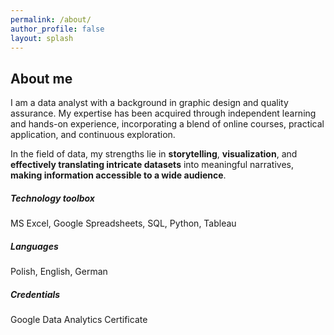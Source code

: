```yaml
---
permalink: /about/
author_profile: false
layout: splash
---
```

## About me

I am a data analyst with a background in graphic design and quality assurance. My expertise has been acquired through independent learning and hands-on experience, incorporating a blend of online courses, practical application, and continuous exploration.

In the field of data, my strengths lie in **storytelling**, **visualization**, and **effectively translating intricate datasets** into meaningful narratives, **making information accessible to a wide audience**.

##### Technology toolbox

MS Excel, Google Spreadsheets, SQL, Python, Tableau

##### Languages

Polish, English, German

##### Credentials

Google Data Analytics Certificate
